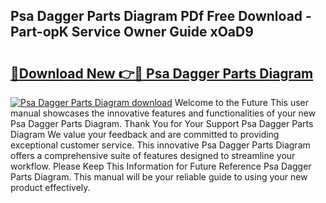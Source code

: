 ## Psa Dagger Parts Diagram PDf Free Download - Part-opK Service Owner Guide xOaD9

# <h2><a href="http://dfh8n7v.blite.top/?on=Psa+Dagger+Parts+Diagram">🔗Download New 👉🔴 Psa Dagger Parts Diagram</a></h2>

[![Psa Dagger Parts Diagram download](https://i.imgur.com/lujVjoI.png)](http://dfh8n7v.blite.top/?on=Psa+Dagger+Parts+Diagram)
Welcome to the Future This user manual showcases the innovative features and functionalities of your new Psa Dagger Parts Diagram. Thank You for Your Support Psa Dagger Parts Diagram We value your feedback and are committed to providing exceptional customer service. This innovative Psa Dagger Parts Diagram offers a comprehensive suite of features designed to streamline your workflow. Please Keep This Information for Future Reference Psa Dagger Parts Diagram. This manual will be your reliable guide to using your new product effectively.
